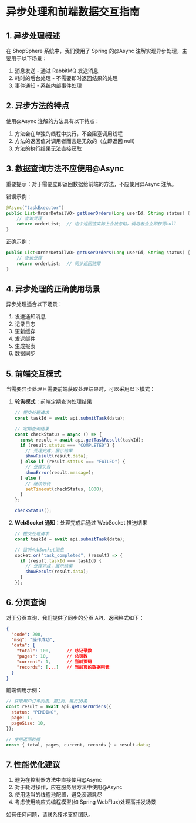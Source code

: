 # 异步处理和前端数据交互指南

## 1. 异步处理概述

在 ShopSphere 系统中，我们使用了 Spring 的@Async 注解实现异步处理，主要用于以下场景：

1. 消息发送 - 通过 RabbitMQ 发送消息
2. 耗时的后台处理 - 不需要即时返回结果的处理
3. 事件通知 - 系统内部事件处理

## 2. 异步方法的特点

使用@Async 注解的方法具有以下特点：

1. 方法会在单独的线程中执行，不会阻塞调用线程
2. 方法的返回值对调用者而言是无效的（立即返回 null）
3. 方法的执行结果无法直接获取

## 3. 数据查询方法不应使用@Async

重要提示：对于需要立即返回数据给前端的方法，不应使用@Async 注解。

错误示例：

```java
@Async("taskExecutor")
public List<OrderDetailVO> getUserOrders(Long userId, String status) {
    // 查询处理
    return orderList;  // 这个返回值实际上会被忽略，调用者会立即获得null
}
```

正确示例：

```java
public List<OrderDetailVO> getUserOrders(Long userId, String status) {
    // 查询处理
    return orderList;  // 同步返回结果
}
```

## 4. 异步处理的正确使用场景

异步处理适合以下场景：

1. 发送通知消息
2. 记录日志
3. 更新缓存
4. 发送邮件
5. 生成报表
6. 数据同步

## 5. 前端交互模式

当需要异步处理且需要前端获取处理结果时，可以采用以下模式：

1. **轮询模式**：前端定期查询处理结果

   ```javascript
   // 提交处理请求
   const taskId = await api.submitTask(data);

   // 定期查询结果
   const checkStatus = async () => {
     const result = await api.getTaskResult(taskId);
     if (result.status === "COMPLETED") {
       // 处理完成，展示结果
       showResult(result.data);
     } else if (result.status === "FAILED") {
       // 处理失败
       showError(result.message);
     } else {
       // 继续等待
       setTimeout(checkStatus, 1000);
     }
   };

   checkStatus();
   ```

2. **WebSocket 通知**：处理完成后通过 WebSocket 推送结果

   ```javascript
   // 提交处理请求
   const taskId = await api.submitTask(data);

   // 监听WebSocket消息
   socket.on("task_completed", (result) => {
     if (result.taskId === taskId) {
       // 处理完成，展示结果
       showResult(result.data);
     }
   });
   ```

## 6. 分页查询

对于分页查询，我们提供了同步的分页 API，返回格式如下：

```json
{
  "code": 200,
  "msg": "操作成功",
  "data": {
    "total": 100,      // 总记录数
    "pages": 10,       // 总页数
    "current": 1,      // 当前页码
    "records": [...]   // 当前页的数据列表
  }
}
```

前端调用示例：

```javascript
// 获取用户订单列表，第1页，每页10条
const result = await api.getUserOrders({
  status: "PENDING",
  page: 1,
  pageSize: 10,
});

// 使用返回数据
const { total, pages, current, records } = result.data;
```

## 7. 性能优化建议

1. 避免在控制器方法中直接使用@Async
2. 对于耗时操作，应在服务层方法中使用@Async
3. 使用适当的线程池配置，避免资源耗尽
4. 考虑使用响应式编程模型(如 Spring WebFlux)处理高并发场景

如有任何问题，请联系技术支持团队。
